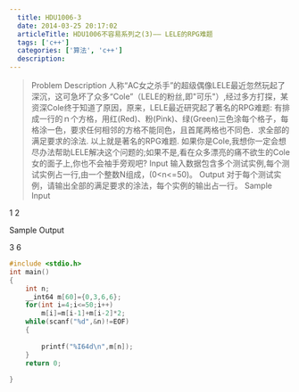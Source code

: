```yaml
---
  title: HDU1006-3
  date: 2014-03-25 20:17:02
  articleTitle: HDU1006不容易系列之(3)—— LELE的RPG难题
  tags: ['c++']
  categories: ['算法', 'c++']
  description:
---
```


>Problem Description
人称“AC女之杀手”的超级偶像LELE最近忽然玩起了深沉，这可急坏了众多“Cole”（LELE的粉丝,即"可乐"）,经过多方打探，某资深Cole终于知道了原因，原来，LELE最近研究起了著名的RPG难题:
有排成一行的ｎ个方格，用红(Red)、粉(Pink)、绿(Green)三色涂每个格子，每格涂一色，要求任何相邻的方格不能同色，且首尾两格也不同色．求全部的满足要求的涂法.
以上就是著名的RPG难题.
如果你是Cole,我想你一定会想尽办法帮助LELE解决这个问题的;如果不是,看在众多漂亮的痛不欲生的Cole女的面子上,你也不会袖手旁观吧?
Input
输入数据包含多个测试实例,每个测试实例占一行,由一个整数N组成，(0<n<=50)。
Output
对于每个测试实例，请输出全部的满足要求的涂法，每个实例的输出占一行。
Sample Input

1
2


Sample Output

3
6

```c++
#include <stdio.h>
int main()
{
    int n;
    __int64 m[60]={0,3,6,6};
    for(int i=4;i<=50;i++)
        m[i]=m[i-1]+m[i-2]*2;
    while(scanf("%d",&n)!=EOF)
    {
       
        printf("%I64d\n",m[n]);
    }
    return 0;
       
}
```




